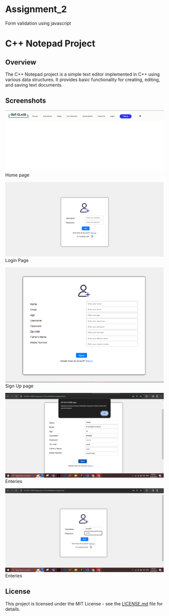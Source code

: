 # Assignment_2
Form validation using javascript
# C++ Notepad Project

## Overview

The C++ Notepad project is a simple text editor implemented in C++ using various data structures. It provides basic functionality for creating, editing, and saving text documents.

## Screenshots

![Screenshot 1](FormValidation/SNAPSHOTS/HOME.PNG)
Home page

![Screenshot 2](FormValidation/SNAPSHOTS/LOGIN..PNG)
Login Page

![Screenshot 3](FormValidation/SNAPSHOTS/signup.PNG)
<br>
Sign Up page


![Screenshot 1](FormValidation/SNAPSHOTS/fields.PNG)
Enteries

![Screenshot 2](FormValidation/SNAPSHOTS/fields...PNG)
Enteries

## License
This project is licensed under the MIT License - see the [LICENSE.md](LICENSE.md) file for details.
